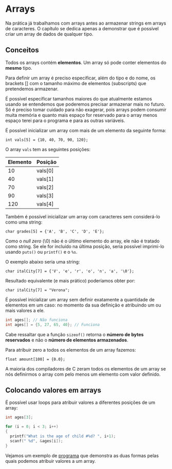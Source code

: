 # Arrays

Na prática já trabalhamos com arrays antes ao armazenar strings em arrays de caracteres. O capítulo se dedica apenas a demonstrar que é possível criar um array de dados de qualquer tipo.

## Conceitos

Todos os arrays contém **elementos**. Um array só pode conter elementos do **mesmo** tipo.

Para definir um array é preciso especificar, além do tipo e do nome, os brackets [] com o tamanho máximo de elementos (subscripts) que pretendemos armazenar.

É possível especificar tamanhos maiores do que atualmente estamos usando se entendemos que poderemos precisar armazenar mais no futuro. Só é preciso tomar cuidado para não exagerar, pois arrays podem consumir muita memória e quanto mais espaço for reservado para o array menos espaço terei para o programa e para as outras variáveis.

É possível inicializar um array com mais de um elemento da seguinte forma:

`int vals[5] = {10, 40, 70, 90, 120};`

O array `vals` tem as seguintes posições:

Elemento | Posição
-------- | -------
10       | vals[0]
40       | vals[1]
70       | vals[2]
90       | vals[3]
120      | vals[4]

Também é possível inicializar um array com caracteres sem considerá-lo como uma string:

`char grades[5] = {'A', 'B', 'C', 'D', 'E'};`

Como o *null zero* (\0) não é o último elemento do array, ele não é tratado como string. Se ele for incluído na última posição, seria possível imprimi-lo usando `puts()` ou `printf()` e o `%s`.

O exemplo abaixo seria uma string:

`char italCity[7] = {'V', 'e', 'r', 'o', 'n', 'a', '\0'};`

Resultado equivalente (e mais prático) poderíamos obter por:

`char italCity[7] = "Verona";`

É possível inicializar um array sem definir exatamente a quantidade de elementos em um caso: no momento da sua definição e atribuindo um ou mais valores a ele.

```C
int ages[]; // Não funciona
int ages[] = {5, 27, 65, 40}; // Funciona
```

Cabe ressaltar que a função `sizeof()` retorna o **número de bytes reservados** e não o **número de elementos armazenados**.

Para atribuir zero a todos os elementos de um array fazemos:

`float amount[100] = {0.0};`

A maioria dos compiladores de C zeram todos os elementos de um array se nós definirmos o array com pelo menos um elemento com valor definido.

## Colocando valores em arrays

É possível usar loops para atribuir valores a diferentes posições de um array:

```C
int ages[3];

for (i = 0; i < 3; i++)
{
  printf("What is the age of child #%d? ", i+1);
  scanf(" %d", &ages[i]); 
}
```

Vejamos um exemplo de [programa](./sample1.c) que demonstra as duas formas pelas quais podemos atribuir valores a um array.
